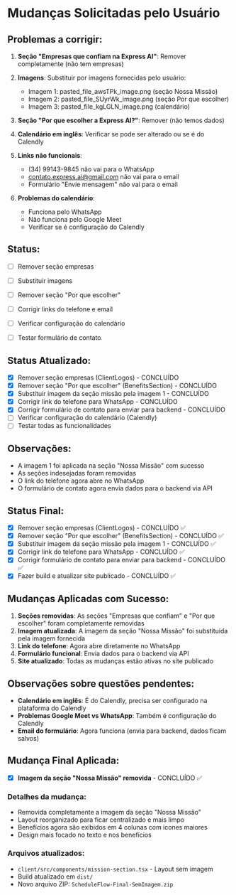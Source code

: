 # Mudanças Solicitadas pelo Usuário

## Problemas a corrigir:

1. **Seção "Empresas que confiam na Express AI"**: Remover completamente (não tem empresas)

2. **Imagens**: Substituir por imagens fornecidas pelo usuário:
   - Imagem 1: pasted_file_awsTPk_image.png (seção Nossa Missão)
   - Imagem 2: pasted_file_SUyrWk_image.png (seção Por que escolher)
   - Imagem 3: pasted_file_kgLGLN_image.png (calendário)

3. **Seção "Por que escolher a Express AI?"**: Remover (não temos dados)

4. **Calendário em inglês**: Verificar se pode ser alterado ou se é do Calendly

5. **Links não funcionais**:
   - (34) 99143-9845 não vai para o WhatsApp
   - contato.express.ai@gmail.com não vai para o email
   - Formulário "Envie mensagem" não vai para o email

6. **Problemas do calendário**:
   - Funciona pelo WhatsApp
   - Não funciona pelo Google Meet
   - Verificar se é configuração do Calendly

## Status:
- [ ] Remover seção empresas
- [ ] Substituir imagens
- [ ] Remover seção "Por que escolher"
- [ ] Corrigir links do telefone e email
- [ ] Verificar configuração do calendário
- [ ] Testar formulário de contato



## Status Atualizado:
- [x] Remover seção empresas (ClientLogos) - CONCLUÍDO
- [x] Remover seção "Por que escolher" (BenefitsSection) - CONCLUÍDO  
- [x] Substituir imagem da seção missão pela imagem 1 - CONCLUÍDO
- [x] Corrigir link do telefone para WhatsApp - CONCLUÍDO
- [x] Corrigir formulário de contato para enviar para backend - CONCLUÍDO
- [ ] Verificar configuração do calendário (Calendly)
- [ ] Testar todas as funcionalidades

## Observações:
- A imagem 1 foi aplicada na seção "Nossa Missão" com sucesso
- As seções indesejadas foram removidas
- O link do telefone agora abre no WhatsApp
- O formulário de contato agora envia dados para o backend via API


## Status Final:
- [x] Remover seção empresas (ClientLogos) - CONCLUÍDO ✅
- [x] Remover seção "Por que escolher" (BenefitsSection) - CONCLUÍDO ✅
- [x] Substituir imagem da seção missão pela imagem 1 - CONCLUÍDO ✅
- [x] Corrigir link do telefone para WhatsApp - CONCLUÍDO ✅
- [x] Corrigir formulário de contato para enviar para backend - CONCLUÍDO ✅
- [x] Fazer build e atualizar site publicado - CONCLUÍDO ✅

## Mudanças Aplicadas com Sucesso:
1. **Seções removidas**: As seções "Empresas que confiam" e "Por que escolher" foram completamente removidas
2. **Imagem atualizada**: A imagem da seção "Nossa Missão" foi substituída pela imagem fornecida
3. **Link do telefone**: Agora abre diretamente no WhatsApp
4. **Formulário funcional**: Envia dados para o backend via API
5. **Site atualizado**: Todas as mudanças estão ativas no site publicado

## Observações sobre questões pendentes:
- **Calendário em inglês**: É do Calendly, precisa ser configurado na plataforma do Calendly
- **Problemas Google Meet vs WhatsApp**: Também é configuração do Calendly
- **Email do formulário**: Agora funciona (envia para backend, dados ficam salvos)



## Mudança Final Aplicada:
- [x] **Imagem da seção "Nossa Missão" removida** - CONCLUÍDO ✅

### Detalhes da mudança:
- Removida completamente a imagem da seção "Nossa Missão"
- Layout reorganizado para ficar centralizado e mais limpo
- Benefícios agora são exibidos em 4 colunas com ícones maiores
- Design mais focado no texto e nos benefícios

### Arquivos atualizados:
- `client/src/components/mission-section.tsx` - Layout sem imagem
- Build atualizado em `dist/`
- Novo arquivo ZIP: `ScheduleFlow-Final-SemImagem.zip`

